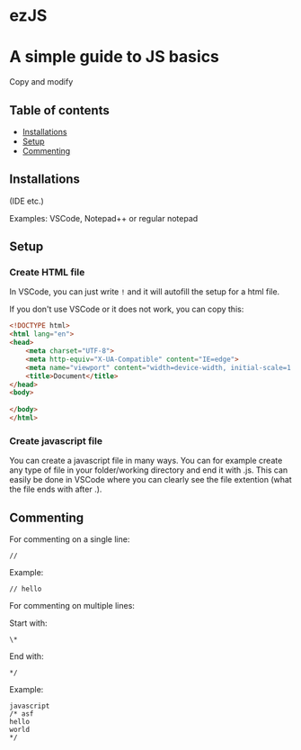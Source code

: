 # ezJS

# A simple guide to JS basics

Copy and modify

## Table of contents

- [Installations](##Installations)
- [Setup](##Setup)
- [Commenting](##Commenting)

## Installations
(IDE etc.)

Examples: VSCode, Notepad++ or regular notepad

## Setup

### Create HTML file

In VSCode, you can just write `!` and it will autofill the setup for a html file.

If you don't use VSCode or it does not work, you can copy this:

```html
<!DOCTYPE html>
<html lang="en">
<head>
    <meta charset="UTF-8">
    <meta http-equiv="X-UA-Compatible" content="IE=edge">
    <meta name="viewport" content="width=device-width, initial-scale=1.0">
    <title>Document</title>
</head>
<body>
    
</body>
</html>
```

### Create javascript file

You can create a javascript file in many ways. You can for example create any type of file in your folder/working directory and end it with .js. This can easily be done in VSCode where you can clearly see the file extention (what the file ends with after .).

## Commenting

For commenting on a single line:

`//`

Example:

    // hello

For commenting on multiple lines:

Start with:

`\*`

End with:

`*/`

Example:

    javascript
    /* asf
    hello
    world
    */
